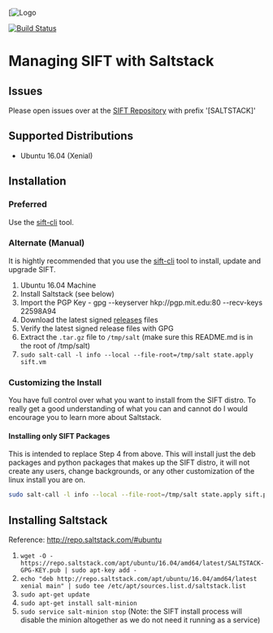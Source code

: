 [![Logo](https://digital-forensics.sans.org/images/sift.png)

[![Build Status](https://travis-ci.org/sans-dfir/sift-saltstack.svg?branch=master)](https://travis-ci.org/sans-dfir/sift-saltstack)

# Managing SIFT with Saltstack

## Issues 

Please open issues over at the [SIFT Repository](https://github.com/sans-dfir/sift/issues/new?title=[SALTSTACK]%20-) with prefix '[SALTSTACK]'

## Supported Distributions

* Ubuntu 16.04 (Xenial)

## Installation

### Preferred

Use the [sift-cli](https://github.com/sans-dfir/sift-cli) tool.

### Alternate (Manual)

It is hightly recommended that you use the [sift-cli](https://github.com/sans-dfir/sift-cli) tool to install, update and upgrade SIFT.

1. Ubuntu 16.04 Machine
2. Install Saltstack (see below)
3. Import the PGP Key - gpg --keyserver hkp://pgp.mit.edu:80 --recv-keys 22598A94
4. Download the latest signed [releases](https://github.com/sans-dfir/sift-saltstack/releases/latest) files
5. Verify the latest signed release files with GPG
6. Extract the `.tar.gz` file to `/tmp/salt` (make sure this README.md is in the root of /tmp/salt)
7. `sudo salt-call -l info --local --file-root=/tmp/salt state.apply sift.vm`

### Customizing the Install

You have full control over what you want to install from the SIFT distro. To really get a good understanding of what you can and cannot do I would encourage you to learn more about Saltstack. 

#### Installing only SIFT Packages

This is intended to replace Step 4 from above. This will install just the deb packages and python packages that makes up the SIFT distro, it will not create any users, change backgrounds, or any other customization of the linux install you are on.

```bash
sudo salt-call -l info --local --file-root=/tmp/salt state.apply sift.pkgs
```

## Installing Saltstack

Reference: http://repo.saltstack.com/#ubuntu

1. `wget -O - https://repo.saltstack.com/apt/ubuntu/16.04/amd64/latest/SALTSTACK-GPG-KEY.pub | sudo apt-key add -`
2. `echo "deb http://repo.saltstack.com/apt/ubuntu/16.04/amd64/latest xenial main" | sudo tee /etc/apt/sources.list.d/saltstack.list`
3. `sudo apt-get update`
4. `sudo apt-get install salt-minion`
5. `sudo service salt-minion stop` (Note: the SIFT install process will disable the minion altogether as we do not need it running as a service)
